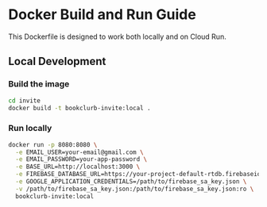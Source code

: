 # Docker Build and Run Guide

This Dockerfile is designed to work both locally and on Cloud Run.

## Local Development

### Build the image

```bash
cd invite
docker build -t bookclurb-invite:local .
```

### Run locally

```bash
docker run -p 8080:8080 \
  -e EMAIL_USER=your-email@gmail.com \
  -e EMAIL_PASSWORD=your-app-password \
  -e BASE_URL=http://localhost:3000 \
  -e FIREBASE_DATABASE_URL=https://your-project-default-rtdb.firebaseio.com \
  -e GOOGLE_APPLICATION_CREDENTIALS=/path/to/firebase_sa_key.json \
  -v /path/to/firebase_sa_key.json:/path/to/firebase_sa_key.json:ro \
  bookclurb-invite:local
```